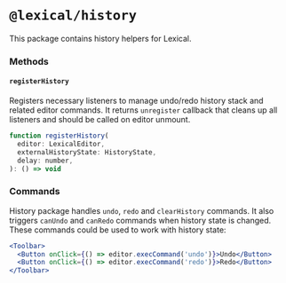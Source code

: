# `@lexical/history`

This package contains history helpers for Lexical.

### Methods

#### `registerHistory`

Registers necessary listeners to manage undo/redo history stack and related editor commands. It returns `unregister` callback that cleans up all listeners and should be called on editor unmount.

```js
function registerHistory(
  editor: LexicalEditor,
  externalHistoryState: HistoryState,
  delay: number,
): () => void
```

### Commands

History package handles `undo`, `redo` and `clearHistory` commands. It also triggers `canUndo` and `canRedo` commands when history state is changed. These commands could be used to work with history state:

```jsx
<Toolbar>
  <Button onClick={() => editor.execCommand('undo')}>Undo</Button>
  <Button onClick={() => editor.execCommand('redo')}>Redo</Button>
</Toolbar>
```
